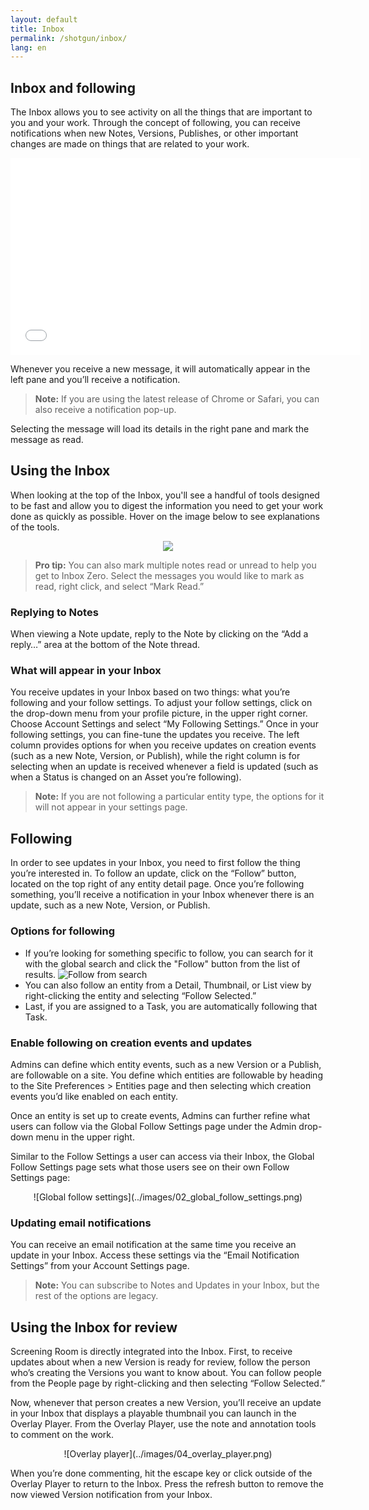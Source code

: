 ```yaml
---
layout: default
title: Inbox
permalink: /shotgun/inbox/
lang: en
---
```


## Inbox and following

The Inbox allows you to see activity on all the things that are important to you and your work. Through the concept of following, you can receive notifications when new Notes, Versions, Publishes, or other important changes are made on things that are related to your work.

<center>
  <iframe src="//www.youtube.com/embed/syZYXnWOwls" width="560" height="315" frameborder="0"></iframe>
</center>

Whenever you receive a new message, it will automatically appear in the left pane and you’ll receive a notification.

> **Note:** If you are using the latest release of Chrome or Safari, you can also receive a notification pop-up.

Selecting the message will load its details in the right pane and mark the message as read.

## Using the Inbox

When looking at the top of the Inbox, you'll see a handful of tools designed to be fast and allow you to digest the information you need to get your work done as quickly as possible. Hover on the image below to see explanations of the tools.

<center>
  <img class="alwaysThinglink" style="max-width:100%" src="//cdn.thinglink.me/api/image/886405161650487297/1024/10/scaletowidth#tl-886405161650487297;1043138249'">

<script async="" charset="utf-8" src="//cdn.thinglink.me/jse/embed.js"></script>
</center>

>**Pro tip:** You can also mark multiple notes read or unread to help you get to Inbox Zero. Select the messages you would like to mark as read, right click, and select “Mark Read.”

### Replying to Notes

When viewing a Note update, reply to the Note by clicking on the “Add a reply…” area at the bottom of the Note thread.

### What will appear in your Inbox

You receive updates in your Inbox based on two things: what you’re following and your follow settings. To adjust your follow settings, click on the drop-down menu from your profile picture, in the upper right corner. Choose Account Settings and select “My Following Settings.” Once in your following settings, you can fine-tune the updates you receive. The left column provides options for when you receive updates on creation events (such as a new Note, Version, or Publish), while the right column is for selecting when an update is received whenever a field is updated (such as when a Status is changed on an Asset you’re following).

>**Note:** If you are not following a particular entity type, the options for it will not appear in your settings page.

## Following

In order to see updates in your Inbox, you need to first follow the thing you’re interested in. To follow an update, click on the “Follow” button, located on the top right of any entity detail page. Once you’re following something, you’ll receive a notification in your Inbox whenever there is an update, such as a new Note, Version, or Publish.

### Options for following

* If you’re looking for something specific to follow, you can search for it with the global search and click the "Follow" button from the list of results.
![Follow from search](../images/01_follow_from_search.png)
* You can also follow an entity from a Detail, Thumbnail, or List view by right-clicking the entity and selecting “Follow Selected.”
* Last, if you are assigned to a Task, you are automatically following that Task.

### Enable following on creation events and updates

Admins can define which entity events, such as a new Version or a Publish, are followable on a site. You define which entities are followable by heading to the Site Preferences &gt; Entities page and then selecting which creation events you’d like enabled on each entity.

Once an entity is set up to create events, Admins can further refine what users can follow via the Global Follow Settings page under the Admin drop-down menu in the upper right.

Similar to the Follow Settings a user can access via their Inbox, the Global Follow Settings page sets what those users see on their own Follow Settings page:

<center>
![Global follow settings](../images/02_global_follow_settings.png)
</center>

### Updating email notifications

You can receive an email notification at the same time you receive an update in your Inbox. Access these settings via the “Email Notification Settings” from your Account Settings page.

>**Note:** You can subscribe to Notes and Updates in your Inbox, but the rest of the options are legacy.

## Using the Inbox for review

Screening Room is directly integrated into the Inbox. First, to receive updates about when a new Version is ready for review, follow the person who’s creating the Versions you want to know about. You can follow people from the People page by right-clicking and then selecting “Follow Selected.”

Now, whenever that person creates a new Version, you’ll receive an update in your Inbox that displays a playable thumbnail you can launch in the Overlay Player. From the Overlay Player, use the note and annotation tools to comment on the work.

<center>
![Overlay player](../images/04_overlay_player.png)
</center>

When you’re done commenting, hit the escape key or click outside of the Overlay Player to return to the Inbox. Press the refresh button to remove the now viewed Version notification from your Inbox.
